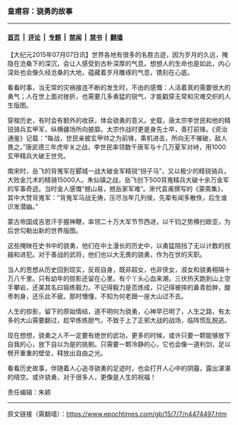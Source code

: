 ### 皇甫容：骁勇的故事

---

#### [首页](../../../..?n4474497) &nbsp;|&nbsp; [评论](../../../../../epoch-comment?n4474497) &nbsp;|&nbsp; [专题](../../../../../epoch-special?n4474497) &nbsp;|&nbsp; [禁闻](../../../../../epoch-news?n4474497) &nbsp;|&nbsp; [禁书](../../../../../books?n4474497) &nbsp;|&nbsp; [翻墙](https://github.com/gfw-breaker/nogfw/blob/master/README.md?n4474497)


<div class="post_content" id="artbody" itemprop="articleBody">
 <!-- article content begin -->
 <p>
  【大纪元2015年07月07日讯】世界各地有很多的名胜古迹，因为岁月的久远，掩隐在沧桑下的深沉，会让人感受到古朴深厚的气息。想想人的生命也是如此，内心深处也会像久经沧桑的大地，蕴藏着岁月雕琢的气息，镌刻在心底。
 </p>
 <p>
  看看时事，当无常的灾祸接连不断的发生时，不由的感慨：人活着真的需要很大的勇气；人在世上面对挫折，也需要几多勇猛的锐气，才能戳穿无常和灾难交织的人生版图。
 </p>
 <p>
  穿梭历史，有时会有额外的收获，体会骁勇的意义。史载，唐太宗李世民和他的精锐骑兵玄甲军，纵横疆场所向披靡。太宗作战时更是身先士卒，善打前锋。《资治通鉴》记载：“每战，世民亲披玄甲帅之为前锋，乘机进击，所向无不摧破，敌人畏之。”唐武德三年虎牢关之战，李世民率领数千唐军与十几万夏军对峙，用1000玄甲精兵大破王世充。
 </p>
 <p>
  南宋时，岳飞的背嵬军在郾城一战大破金军精锐“拐子马”，又以极少的精锐骑兵，大败金兀术的精骑15000人。朱仙镇之战，岳飞创下500背嵬精兵大破十余万金军的军事奇迹。当时金人感慨“撼山易，撼岳家军难”。宋代袁甫撰写的《蒙斋集》，其中大赞背嵬军：“背嵬军马战无俦，压尽当年几列侯，先辈有闻多散佚，后生谁识发潜幽。”
 </p>
 <p>
  蒙古帝国成吉思汗手握神鞭，率领二十万大军节节西进，以千钧之势横扫欧亚，为后世勾勒出新的世界版图。
 </p>
 <p>
  这些掩映在史书中的骁勇，他们在中土漫长的历史中，以勇猛阻挡了无以计数的觊觎和进犯。对于善战的武将，他们也以大无畏的骁勇，作为在世的天职。
 </p>
 <p>
  当人的思想从历史回到现实，反观自身，既非超女，也非侠女，淑女和骁勇相隔十万八千里。只有幼年的掠影还留在心里。有个丫头心血来潮，三伏热天跑到山上空手攀岩，还美其名曰锻练毅力。不记得毅力是否炼成，只记得被摔的鼻青脸肿，酸枣刺身，还乐此不疲。那时懵懂，不知为何老跟一座大山过不去。
 </p>
 <p>
  人生的掠影，留下的原始情结，道不明何为骁勇，心神早已明了，人生之路，有太多的大山需要翻过，趁早练练胆气，不致于上了正邪大战的战场，临阵慌乱脱逃。
 </p>
 <p>
  现在想想，骁勇之人不一定要有绝世的武功，更多的时候，或许只要一颗能够放下自我的心，放下自以为是的挑剔。只需要一颗冷静的心，它也会像一道利剑，足以劈开重重的壁垒，释放出自由之光。
 </p>
 <p>
  看看历史故事，伴随着人心追寻骁勇的足迹时，也会打开人心中的阴霾，露出湛湛的晴空。或许骁勇，对于很多人，更像是人生的祝福！
 </p>
 <p>
  责任编辑：朱颖
 </p>
 <!-- article content end -->
 <div id="below_article_ad">
 </div>
</div>


---

原文链接（需翻墙）：https://www.epochtimes.com/gb/15/7/7/n4474497.htm
